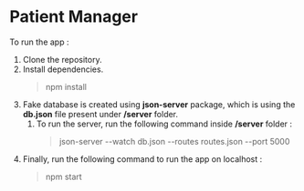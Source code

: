# Patient Manager
To run the app :
1. Clone the repository.
2. Install dependencies.
    > npm install
3. Fake database is created using **json-server** package, which is using the **db.json** file present under **/server** folder.
    1. To run the server, run the following command inside **/server** folder :
        > json-server --watch db.json --routes routes.json --port 5000
4. Finally, run the following command to run the app on localhost :
    > npm start
